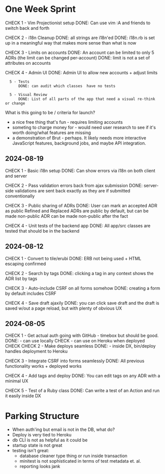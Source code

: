 # One Week Sprint

CHECK 1 - Vim Projectionist setup
          DONE: Can use vim :A and friends to switch back and forth

CHECK 2 - i18n Cleanup
          DONE: all strings are i18n'ed
          DONE: i18n.rb is set up in a meaningful way that makes more sense than what is now

CHECK 3 - Limits on accounts
          DONE: An account can be limited to only 5 ADRs (the limit can be changed per-account)
          DONE: limit is not a set of attributes on accounts

CHECK 4 - Admin UI
          DONE: Admin UI to allow new accounts + adjust limits

      5 - Tests
          DONE: can audit which classes  have no tests

      5 - Visual Review
          DONE: List of all parts of the app that need a visual re-think or change

What is this going to be / criteria for launch?

- a nice free thing that's fun - requires limiting accounts
- someting to charge money for - would need user research to see if it's worth doing/what features are missing
- a demonstration of Brut - perhaps.  It likely needs more interactive JavaScript features,
                                      background jobs, and maybe API integration.

## 2024-08-19

CHECK 1 - Basic i18n setup
          DONE: Can show errors via i18n on both client and server

CHECK 2 - Pass validation errors back from ajax submission
          DONE: server-side validations are sent back exactly
                as they are if submitted conventionally

CHECK 3 - Public sharing of ADRs
          DONE: User can mark an accepted ADR as public
                Refined and Replaced ADRs are public by default, but can be made non-public
                ADR can be made non-public after the fact

CHECK 4 - Unit tests of the backend app
          DONE: All app/src classes are tested that should be in the backend

## 2024-08-12

CHECK 1 - Convert to tile/erubi
          DONE: ERB not being used + HTML escaping confirmed

CHECK 2 - Search by tags
          DONE: clicking a tag in any context shows the ADR list by tags

CHECK 3 - Auto-include CSRF on all forms somehow
          DONE: creating a form by default includes CSRF

CHECK 4 - Save draft ajaxily
          DONE: you can click save draft and the draft is saved w/out a page
                reload, but with plenty of obvious UX


## 2024-08-05

CHECK 1 - Get actual auth going with GitHub - timebox but should be good.
          DONE: - can use locally CHECK
                - can use on Heroku when deployed CHECK
CHECK 2 - Make deploys seamless
          DONE: - inside DX, bin/deploy handles deployment to Heroku

CHECK 3 - Integrate CSRF into forms seamlessly
          DONE: All previous functionality works + deployed works

CHECK 4 - Add tags and deploy
          DONE: You can edit tags on any ADR with a minimal UX

CHECK 5 - Test of a Ruby class
          DONE: Can write a test of an Action and run it easily inside DX



# Parking Structure

* When auth'ing but email is not in the DB, what do?
* Deploy is very tied to Heroku
* db CLI is not as helpful as it could be
* startup state is not great
* testing isn't great:
  - database cleaner type thing or run inside transaction
  - minitest is not sophisticated in terms of test metadata et. al.
  - reporting looks jank
